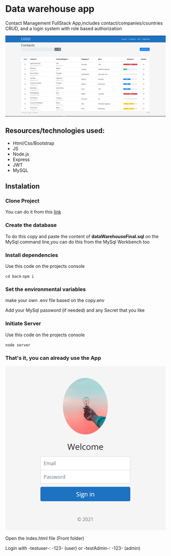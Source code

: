 



<h1> Data warehouse app  </h1>

 Contact Management FullStack App,includes
contact/companies/countries CRUD, and a login system with role based
authorization

![exampleimg](https://raw.githubusercontent.com/Agusmac/DataWarehouse/master/Examples/ExampleImg.png)


<h2> Resources/technologies used:</h2>
<ul>
<li>Html/Css/Bootstrap</li>
<li>JS</li>
<li>Node.js</li>
<li>Express</li>
<li>JWT</li>
<li>MySQL</li>
</ul>

<h2>Instalation</h2>
<h3>Clone Project</h3>
<p>You can do it from this <a href="https://github.com/Agusmac/dataWarehouseTesting">link</a></p>
<h3>Create the database</h3>
<p>To do this copy and paste the content of <strong>dataWarehouseFinal.sql</strong> on the MySql command line,you can do this from the MySql Workbench too</p>
<h3>Install dependencies</h3>
<p>Use this code on the projects console</p>
<code>cd back</code>
<code>npm i</code>
<h3>Set the environmental variables</h3>
<p>make your own .env file based on the copy.env</p>
<p>Add your MySql password (if needed) and any Secret that you like</p>
<h3>Initiate Server</h3>
<p>Use this code on the projects console</p>
<code>node server</code>


<h3>That's it, you can already use the App</h3>


![img2](https://raw.githubusercontent.com/Agusmac/DataWarehouse/master/Examples/ExampleImg2.png)

<p>Open the index.html file (Front folder) </p>
<p>Login with -testuser-: -123- (user) or -testAdmin-: -123- (admin)</p>
